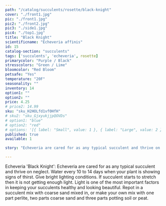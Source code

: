 ```yaml
---
path: "/catalog/succulents/rosette/black-knight"
cover: "./front1.jpg"
pic: "./front1.jpg"
pic2: "./front2.jpg"
pic3: "./side1.jpg"
pic4: "./top1.jpg"
title: "Black Knight"
scientificname: "Echeveria affinis"
id: 15
catalog-section: "succulents"
tags: ['succulents', 'echeveria', rosette]
primarycolor: "Purple / Black"
stresscolors: "Green / Lime"
bloomcolor: "Red Bloom"
petsafe: "Yes"
temperature: "20F"
seasonality: ""
inventory: 14
option1: ""
option2: ""
price: 4.25
# price2: 14.99
sku: "sku_H2HOLfd1vf0HfH"
# sku2: "sku_GjxyukjjpQOVDs"
# option1: "blue"
# option2: "red"
# options: '[{ label: "Small", value: 1 }, { label: "Large", value: 2 }]'
published: true
available: 1

story: "Echeveria are cared for as any typical succulent and thrive on neglect. Water every 10 to 14 days when your plant is showing signs of thirst. Give bright lighting conditions. If succulent starts to stretch then it is not getting enough light. Light is one of the most important factors in keeping your succulents healthy and looking beautiful. Repot in a succulent mix with coarse sand mixed in, or make your own mix with one part perlite, two parts coarse sand and three parts potting soil or peat."

---
```


Echeveria 'Black Knight': Echeveria are cared for as any typical succulent and thrive on neglect. Water every 10 to 14 days when your plant is showing signs of thirst. Give bright lighting conditions. If succulent starts to stretch then it is not getting enough light. Light is one of the most important factors in keeping your succulents healthy and looking beautiful. Repot in a succulent mix with coarse sand mixed in, or make your own mix with one part perlite, two parts coarse sand and three parts potting soil or peat.